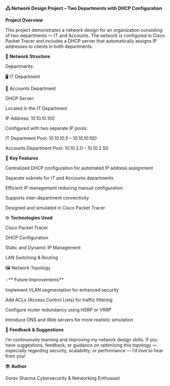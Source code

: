 **🖧 Network Design Project – Two Departments with DHCP Configuration**

**Project Overview**

This project demonstrates a network design for an organization consisting of two departments — IT and Accounts.
The network is configured in Cisco Packet Tracer and includes a DHCP server that automatically assigns IP addresses to clients in both departments.

🧩 **Network Structure**

Departments:

🖥️ IT Department

💼 Accounts Department

DHCP Server:

Located in the IT Department

IP Address: 10.10.10.100

Configured with two separate IP pools:

IT Department Pool: 10.10.10.5 – 10.10.10.100

Accounts Department Pool: 10.10.2.0 – 10.10.2.50

🧠 **Key Features**

Centralized DHCP configuration for automated IP address assignment

Separate subnets for IT and Accounts departments

Efficient IP management reducing manual configuration

Supports inter-department connectivity

Designed and simulated in Cisco Packet Tracer

⚙️ **Technologies Used**

Cisco Packet Tracer

DHCP Configuration

Static and Dynamic IP Management

LAN Switching & Routing

🖼️ Network Topology

💡** Future Improvements**

Implement VLAN segmentation for enhanced security

Add ACLs (Access Control Lists) for traffic filtering

Configure router redundancy using HSRP or VRRP

Introduce DNS and Web servers for more realistic simulation

🤝 **Feedback & Suggestions**

I’m continuously learning and improving my network design skills.
If you have suggestions, feedback, or guidance on optimizing this topology — especially regarding security, scalability, or performance — I’d love to hear from you!

📚 **Author**

Gorav Sharma
Cybersecurity & Networking Enthusiast
